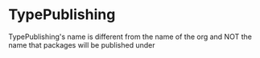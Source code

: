 # TypePublishing
TypePublishing's name is different from the name of the org and NOT the name that packages will be published under
